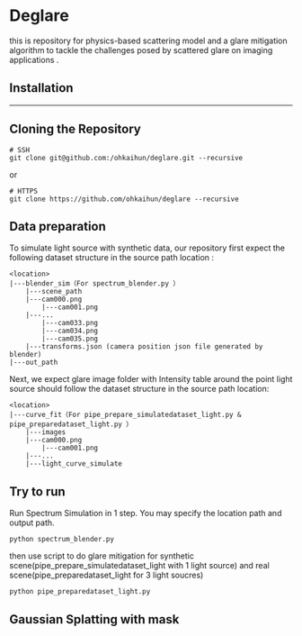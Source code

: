 # Deglare
this is repository for physics-based scattering model and a glare mitigation algorithm to tackle the challenges posed by scattered glare on imaging applications .
## Installation
---
## Cloning the Repository
```shell
# SSH
git clone git@github.com:/ohkaihun/deglare.git --recursive
```
or
```shell
# HTTPS
git clone https://github.com/ohkaihun/deglare --recursive
```
## Data preparation 
To simulate light source with synthetic data, our repository first expect the following dataset structure in the source path location :
```
<location>
|---blender_sim（For spectrum_blender.py ）
    |---scene_path
   	|---cam000.png
    	|---cam001.png
   	|---...
    	|---cam033.png
    	|---cam034.png
    	|---cam035.png
   	|---transforms.json (camera position json file generated by blender)
|---out_path
```
Next, we expect glare image folder with Intensity table around the point light source should follow the dataset structure in the source path location:
```
<location>
|---curve_fit（For pipe_prepare_simulatedataset_light.py & pipe_preparedataset_light.py ）
    |---images
   	|---cam000.png
    	|---cam001.png
   	|---...
    |---light_curve_simulate
```
## Try to run 
Run Spectrum Simulation in 1 step.  You may specify the location path and output path.
```shell
python spectrum_blender.py  
```
then use script to do glare mitigation for synthetic scene(pipe_prepare_simulatedataset_light with 1 light source) and real scene(pipe_preparedataset_light for 3 light soucres)
```shell
python pipe_preparedataset_light.py
```
## Gaussian Splatting with mask

